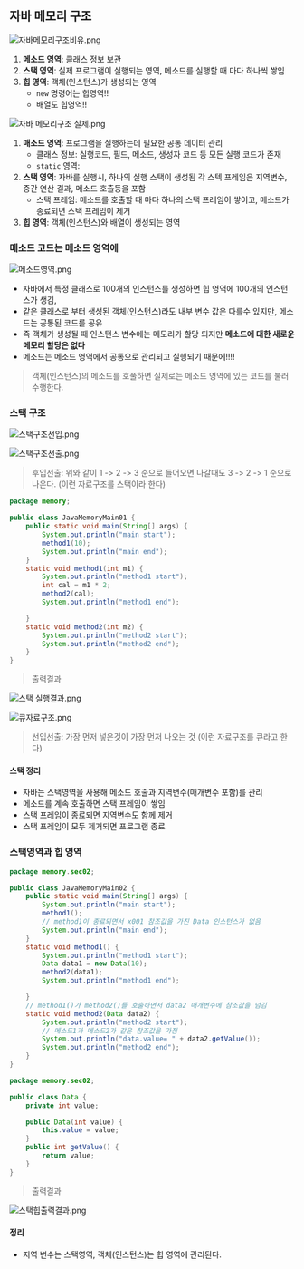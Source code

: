 ## 자바 메모리 구조






![자바메모리구조비유.png](..%2Fimage%2F%EC%9E%90%EB%B0%94%EB%A9%94%EB%AA%A8%EB%A6%AC%EA%B5%AC%EC%A1%B0%EB%B9%84%EC%9C%A0.png)



1. **메소드 영역**: 클래스 정보 보관
2. **스택 영역**: 실제 프로그램이 실행되는 영역, 메소드를 실행할 때 마다 하나씩 쌓임
3. **힙 영역**: 객체(인스턴스)가 생성되는 영역
    - `new` 명령어는 힙영역!!
    - 배열도 힙영역!!






![자바 메모리구조 실제.png](..%2Fimage%2F%EC%9E%90%EB%B0%94%20%EB%A9%94%EB%AA%A8%EB%A6%AC%EA%B5%AC%EC%A1%B0%20%EC%8B%A4%EC%A0%9C.png)







1. **매소드 영역**: 프로그램을 실행하는데 필요한 공통 데이터 관리
   - 클래스 정보: 실행코드, 필드, 메소드, 생성자 코드 등 모든 실행 코드가 존재
   - `static` 영역: 
2. **스택 영역**: 자바를 실행시, 하나의 실행 스택이 생성됨 각 스텍 프레임은 지역변수, 중간 연산 결과, 메소드 호출등을 포함
    - 스택 프레임: 메소드를 호출할 때 마다 하나의 스택 프레임이 쌓이고, 메소드가 종료되면 스택 프레임이 제거
3. **힙 영역**: 객체(인스턴스)와 배열이 생성되는 영역


### 메소드 코드는 메소드 영역에






![메소드영역.png](..%2Fimage%2F%EB%A9%94%EC%86%8C%EB%93%9C%EC%98%81%EC%97%AD.png)








- 자바에서 특정 클래스로 100개의 인스턴스를 생성하면 힙 영역에 100개의 인스턴스가 생김,
- 같은 클래스로 부터 생성된 객체(인스턴스)라도 내부 변수 값은 다를수 있지만, 메소드는 공통된 코드를 공유
- 즉 객체가 생성될 때 인스턴스 변수에는 메모리가 할당 되지만 **메소드에 대한 새로운 메모리 할당은 없다**
- 메소드는 메소드 영역에서 공통으로 관리되고 실행되기 때문에!!!!
> 객체(인스턴스)의 메소드를 호풀하면 실제로는 메소드 영역에 있는 코드를 불러 수행한다.

### 스택 구조





![스택구조선입.png](..%2Fimage%2F%EC%8A%A4%ED%83%9D%EA%B5%AC%EC%A1%B0%EC%84%A0%EC%9E%85.png)








![스택구조선출.png](..%2Fimage%2F%EC%8A%A4%ED%83%9D%EA%B5%AC%EC%A1%B0%EC%84%A0%EC%B6%9C.png)






> 후입선출: 위와 같이 1 -> 2 -> 3 순으로 들어오면 나갈때도 3 -> 2 -> 1 순으로 나온다. (이런 자료구조를 스택이라 한다)

```java
package memory;

public class JavaMemoryMain01 {
    public static void main(String[] args) {
        System.out.println("main start");
        method1(10);
        System.out.println("main end");
    }
    static void method1(int m1) {
        System.out.println("method1 start");
        int cal = m1 * 2;
        method2(cal);
        System.out.println("method1 end");

    }
    static void method2(int m2) {
        System.out.println("method2 start");
        System.out.println("method2 end");
    }
}
```
> 출력결과






![스택 실행결과.png](..%2Fimage%2F%EC%8A%A4%ED%83%9D%20%EC%8B%A4%ED%96%89%EA%B2%B0%EA%B3%BC.png)







![큐자료구조.png](..%2Fimage%2F%ED%81%90%EC%9E%90%EB%A3%8C%EA%B5%AC%EC%A1%B0.png)



> 선입선출: 가장 먼저 넣은것이 가장 먼저 나오는 것 (이런 자료구조를 큐라고 한다)

#### 스택 정리
- 자바는 스택영역을 사용해 메소드 호출과 지역변수(매개변수 포함)를 관리
- 메소드를 계속 호출하면 스택 프레임이 쌓임
- 스택 프레임이 종료되면 지역변수도 함께 제거
- 스택 프레임이 모두 제거되면 프로그램 종료


### 스택영역과 힙 영역
```java
package memory.sec02;

public class JavaMemoryMain02 {
    public static void main(String[] args) {
        System.out.println("main start");
        method1();
        // method1이 종료되면서 x001 참조값을 가진 Data 인스턴스가 없음
        System.out.println("main end");
    }
    static void method1() {
        System.out.println("method1 start");
        Data data1 = new Data(10);
        method2(data1);
        System.out.println("method1 end");

    }
    // method1()가 method2()를 호출하면서 data2 매개변수에 참조값을 넘김
    static void method2(Data data2) {
        System.out.println("method2 start");
        // 메소드1과 메소드2가 같은 참조값을 가짐
        System.out.println("data.value= " + data2.getValue());
        System.out.println("method2 end");
    }
}
```
```java
package memory.sec02;

public class Data {
    private int value;

    public Data(int value) {
        this.value = value;
    }
    public int getValue() {
        return value;
    }
}
```
> 출력결과





![스택힙출력결과.png](..%2Fimage%2F%EC%8A%A4%ED%83%9D%ED%9E%99%EC%B6%9C%EB%A0%A5%EA%B2%B0%EA%B3%BC.png)





#### 정리
- 지역 변수는 스택영역, 객체(인스턴스)는 힙 영역에 관리된다.


